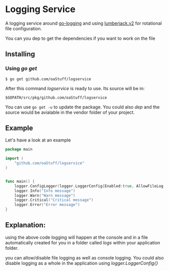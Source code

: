Logging Service
================

A logging service around [go-logging](https://github.com/op/go-logging) 
and using [lumberjack.v2](http://gopkg.in/natefinch/lumberjack.v2) for rotational file configuration.

You can you dep to get the dependencies if you want to work on the file

## Installing

### Using *go get*

    $ go get github.com/oaStuff/logservice

After this command *logservice* is ready to use. Its source will be in:

    $GOPATH/src/pkg/github.com/oaStuff/logservice

You can use `go get -u` to update the package.
You could also *dep* and the source would be avialable in the vendor folder of your project.


## Example

Let's have a look at an example 

```go
package main

import (
    "github.com/oaStuff/logservice"
)


func main() {
	logger.ConfigLogger(logger.LoggerConfig{Enabled:true, AllowFileLog:true, AllowConsoleLog:true})
	logger.Info("Info message")
	logger.Warn("Warn message")
	logger.Critical("Critical message")
	logger.Error("Error message")
}
```

## Explanation:
using the above code logging will happen at the console and in a file automatically created for you in a folder
called *logs* within your application folder.

you can allow/disable  file logging as well as console logging. You could also disable logging as
a whole in the application using *logger.LoggerConfig{}*